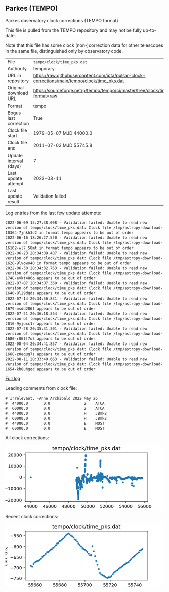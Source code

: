 
## Parkes (TEMPO)

Parkes observatory clock corrections (TEMPO format)

This file is pulled from the TEMPO repository and may not be fully up-to-date.

Note that this file has some clock (non-)correction data for other telescopes
in the same file, distinguished only by observatory code.

|     |     |
|:--- |:--- |
| File | `tempo/clock/time_pks.dat` |
| Authority | temporary |
| URL in repository | <https://raw.githubusercontent.com/ipta/pulsar-clock-corrections/main/tempo/clock/time_pks.dat> |
| Original download URL | <https://sourceforge.net/p/tempo/tempo/ci/master/tree/clock/time_pks.dat?format=raw> |
| Format | tempo |
| Bogus last correction | True |
| Clock file start | 1979-05-07 MJD 44000.0 |
| Clock file end | 2011-07-03 MJD 55745.8 |
| Update interval (days) | 7 |
| Last update attempt | 2022-08-11 |
| Last update result | Validation failed |

Log entries from the last few update attempts:
```
2022-06-09 13:27:38.008 - Validation failed: Unable to read new version of tempo/clock/time_pks.dat: Clock file /tmp/astropy-download-10364-7jnkh3d2 in format tempo appears to be out of order
2022-06-16 18:26:27.550 - Validation failed: Unable to read new version of tempo/clock/time_pks.dat: Clock file /tmp/astropy-download-16102-wl7_58mt in format tempo appears to be out of order
2022-06-23 20:34:09.487 - Validation failed: Unable to read new version of tempo/clock/time_pks.dat: Clock file /tmp/astropy-download-1628-9lvowo40 in format tempo appears to be out of order
2022-06-30 20:34:32.763 - Validation failed: Unable to read new version of tempo/clock/time_pks.dat: Clock file /tmp/astropy-download-1748-evkt486o appears to be out of order
2022-07-07 20:34:07.360 - Validation failed: Unable to read new version of tempo/clock/time_pks.dat: Clock file /tmp/astropy-download-1640-8l29dqds appears to be out of order
2022-07-14 20:34:56.831 - Validation failed: Unable to read new version of tempo/clock/time_pks.dat: Clock file /tmp/astropy-download-1679-msdd286f appears to be out of order
2022-07-21 20:36:18.364 - Validation failed: Unable to read new version of tempo/clock/time_pks.dat: Clock file /tmp/astropy-download-2016-9yjuxc1r appears to be out of order
2022-07-28 20:35:31.301 - Validation failed: Unable to read new version of tempo/clock/time_pks.dat: Clock file /tmp/astropy-download-1680-r06lf7o3 appears to be out of order
2022-08-04 20:34:41.857 - Validation failed: Unable to read new version of tempo/clock/time_pks.dat: Clock file /tmp/astropy-download-1668-z0equg7z appears to be out of order
2022-08-11 20:33:40.663 - Validation failed: Unable to read new version of tempo/clock/time_pks.dat: Clock file /tmp/astropy-download-1654-kb8uhgqd appears to be out of order
```
[Full log](https://raw.githubusercontent.com/ipta/pulsar-clock-corrections/main/log/tempo/clock/time_pks.dat.log)

Leading comments from clock file:

    # Irrelevant. -Anne Archibald 2022 May 26
    #  44000.0       0.0               2    ATCA
    #  60000.0       0.0               2    ATCA
    #  44000.0       0.0               H    JBmk2
    #  60000.0       0.0               H    JBmk2
    #  44000.0       0.0               E    MOST
    #  60000.0       0.0               E    MOST



All clock corrections:

![plot of all clock corrections](time_pks.dat.png "All corrections")

Recent clock corrections:

![plot of recent clock corrections](time_pks.dat.short.png "Recent corrections")

